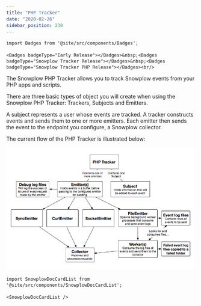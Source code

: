 ```yaml
---
title: "PHP Tracker"
date: "2020-02-26"
sidebar_position: 230
---
```


```mdx-code-block
import Badges from '@site/src/components/Badges';

<Badges badgeType="Early Release"></Badges>&nbsp;<Badges badgeType="Snowplow Tracker Release"></Badges>&nbsp;<Badges badgeType="Snowplow Tracker PHP Release"></Badges><br/>
```

The Snowplow PHP Tracker allows you to track Snowplow events from your PHP apps and scripts.

There are three basic types of object you will create when using the Snowplow PHP Tracker: Trackers, Subjects and Emitters.

A subject represents a user whose events are tracked. A tracker constructs events and sends them to one or more emitters. Each emitter then sends the event to the endpoint you configure, a Snowplow collector.

The current flow of the PHP Tracker is illustrated below:

![](images/php-tracker-flow.png)

```mdx-code-block
import SnowplowDocCardList from '@site/src/components/SnowplowDocCardList';

<SnowplowDocCardList />
```
